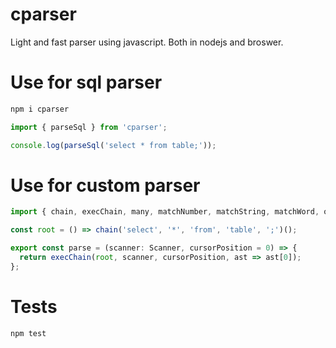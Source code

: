 # cparser

Light and fast parser using javascript. Both in nodejs and broswer.

# Use for sql parser

```bash
npm i cparser
```

```typescript
import { parseSql } from 'cparser';

console.log(parseSql('select * from table;'));
```

# Use for custom parser

```typescript
import { chain, execChain, many, matchNumber, matchString, matchWord, optional, plus, Scanner } from 'cparser';

const root = () => chain('select', '*', 'from', 'table', ';')();

export const parse = (scanner: Scanner, cursorPosition = 0) => {
  return execChain(root, scanner, cursorPosition, ast => ast[0]);
};
```

# Tests

```bash
npm test
```
